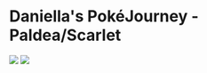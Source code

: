 # Daniella's PokéJourney - Paldea/Scarlet

<img src="2022113023214900-1A552196CBAEC7F073BF13D42EA6C787_edited.jpg">
<img src="2022113023212200-1A552196CBAEC7F073BF13D42EA6C787_edited.jpg">
